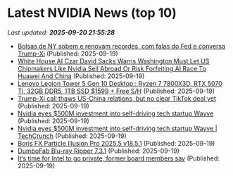 # Latest NVIDIA News (top 10)
_Last updated: **2025-09-20 21:55:28**_

- [Bolsas de NY sobem e renovam recordes, com falas do Fed e conversa Trump-Xi](https://www.infomoney.com.br/mercados/bolsas-de-ny-sobem-e-renovam-recordes-com-falas-do-fed-e-conversa-trump-xi/) (Published: 2025-09-19)
- [White House AI Czar David Sacks Warns Washington Must Let US Chipmakers Like Nvidia Sell Abroad Or Risk Forfeiting AI Race To Huawei And China](https://consent.yahoo.com/v2/collectConsent?sessionId=1_cc-session_753a6590-ddc4-4d8e-a589-e4a9eda2a361) (Published: 2025-09-19)
- [Lenovo Legion Tower 5 Gen 10 Desktop:: Ryzen 7 7800X3D, RTX 5070 Ti, 32GB DDR5, 1TB SSD $1599 + Free S/H](https://slickdeals.net/f/18617959-lenovo-legion-tower-5-gen-10-desktop-ryzen-7-7800x3d-rtx-5070-ti-32gb-ddr5-1tb-ssd-1599-free-s-h) (Published: 2025-09-19)
- [Trump-Xi call thaws US-China relations, but no clear TikTok deal yet](https://www.aljazeera.com/economy/2025/9/19/trump-xi-call-thaws-us-china-relations-but-no-clear-tiktok-deal-yet) (Published: 2025-09-19)
- [Nvidia eyes $500M investment into self-driving tech startup Wayve](https://biztoc.com/x/5f224d61e17cde4a) (Published: 2025-09-19)
- [Nvidia eyes $500M investment into self-driving tech startup Wayve | TechCrunch](https://techcrunch.com/2025/09/19/nvidia-eyes-500m-investment-into-self-driving-tech-startup-wayve/) (Published: 2025-09-19)
- [Boris FX Particle Illusion Pro 2025.5 v18.5.1](https://post.rlsbb.to/boris-fx-particle-illusion-pro-2025-5-v18-5-1/) (Published: 2025-09-19)
- [DumboFab Blu-ray Ripper 7.3.1](https://post.rlsbb.to/dumbofab-blu-ray-ripper-7-3-1/) (Published: 2025-09-19)
- [It’s time for Intel to go private, former board members say](https://fortune.com/2025/09/19/time-for-intel-to-go-private-nvidia-government-trump/) (Published: 2025-09-19)
